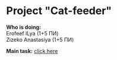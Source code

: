 # Project "Cat-feeder"    

**Who is doing:**    
  Erofeef ILya (1+5 ПИ)  
  Zizeko Anastasiya (1+5 ПИ)    

**Main task:** [click here](https://docviewer.yandex.by/view/200448796/?*=sG4b%2FHADv1Bg%2BHjT0RgGj3rjdx97InVybCI6InlhLWRpc2stcHVibGljOi8vNHMzalErQ2t2Um94c0ZjWUdNOUxGSksrWHIydGNON1FTNnNtNDJQWGVpSERHNVhFWDRYR0ExSDdhSFlVOUtrdHEvSjZicG1SeU9Kb25UM1ZvWG5EYWc9PTov0JvQsNCx0L7RgNCw0YLQvtGA0L3Ri9C1LzkuINCa0L7RgNC80YPRiNC60LAg0LTQu9GPINC60L7RgtCwICgyKS5kb2MiLCJ0aXRsZSI6IjkuINCa0L7RgNC80YPRiNC60LAg0LTQu9GPINC60L7RgtCwICgyKS5kb2MiLCJub2lmcmFtZSI6ZmFsc2UsInVpZCI6IjIwMDQ0ODc5NiIsInRzIjoxNTcyNTMxNzE5NzU0LCJ5dSI6IjU0NDczOTUxMTE1MDQ5NDYwMTYifQ%3D%3D)  

